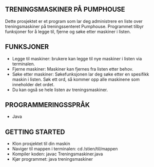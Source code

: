 ## TRENINGSMASKINER PÅ PUMPHOUSE

Dette prosjektet er et program som lar deg administrere en liste over treningsmaskiner på treningssenteret Pumphouse. Programmet tilbyr funksjoner for å legge til, fjerne og søke etter maskiner i listen.

## FUNKSJONER

- Legge til maskiner: brukere kan legge til nye maskiner i listen via terminalen.
- Fjerne maskiner: Maskiner kan fjernes fra listen etter behov.
- Søke etter maskiner: Søkefunksjonen lar deg søke etter en spesifikk maskin i listen. Søk ett ord, så kommer opp alle maskinene som inneholder det ordet.
- Du kan også se hele listen av treningsmaskiner. 

## PROGRAMMERINGSSPRÅK
- Java

## GETTING STARTED
- Klon prosjektet til din maskin
- Naviger til mappen i terminalen:
  cd /stien/til/mappen
- Kompiler koden:
  javac Treningsmaskiner.java
- Kjør programmet:
  java treningsmaskiner



